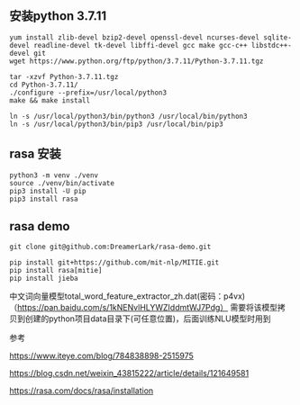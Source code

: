 ## 安装python 3.7.11
```
yum install zlib-devel bzip2-devel openssl-devel ncurses-devel sqlite-devel readline-devel tk-devel libffi-devel gcc make gcc-c++ libstdc++-devel git
wget https://www.python.org/ftp/python/3.7.11/Python-3.7.11.tgz

tar -xzvf Python-3.7.11.tgz 
cd Python-3.7.11/
./configure --prefix=/usr/local/python3 
make && make install
```

```
ln -s /usr/local/python3/bin/python3 /usr/local/bin/python3  
ln -s /usr/local/python3/bin/pip3 /usr/local/bin/pip3  
```

## rasa 安装
```
python3 -m venv ./venv
source ./venv/bin/activate
pip3 install -U pip
pip3 install rasa
```
## rasa demo

```
git clone git@github.com:DreamerLark/rasa-demo.git

pip install git+https://github.com/mit-nlp/MITIE.git
pip install rasa[mitie] 
pip install jieba

```
中文词向量模型total_word_feature_extractor_zh.dat(密码：p4vx)（https://pan.baidu.com/s/1kNENvlHLYWZIddmtWJ7Pdg）
需要将该模型拷贝到创建的python项目data目录下(可任意位置)，后面训练NLU模型时用到


参考

https://www.iteye.com/blog/784838898-2515975

https://blog.csdn.net/weixin_43815222/article/details/121649581

https://rasa.com/docs/rasa/installation

